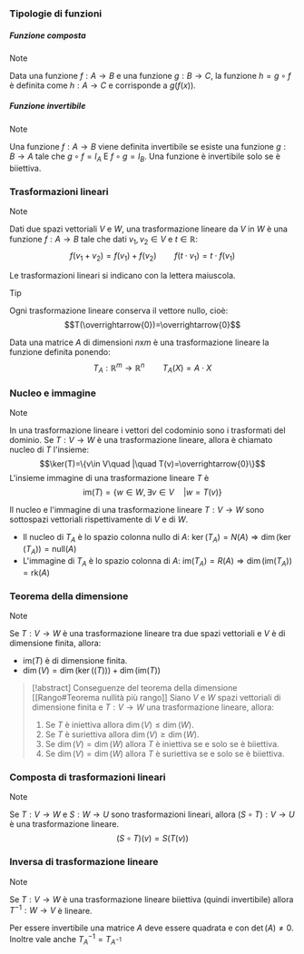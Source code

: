 ### Tipologie di funzioni

##### Funzione composta
>[!note]
>Data una funzione $f: A\to B$ e una funzione $g: B\to C$, la funzione $h= g\circ f$ è definita come $h: A\to C$ e corrisponde a $g(f(x))$.

##### Funzione invertibile
>[!note]
>Una funzione $f: A\to B$ viene definita invertibile se esiste una funzione $g: B\to A$ tale che $g\circ f=I_{A}$ E $f\circ g=I_{B}$. Una funzione è invertibile solo se è biiettiva.

### Trasformazioni lineari
>[!note]
>Dati due spazi vettoriali $V$ e $W$, una trasformazione lineare da $V$ in $W$ è una funzione $f: A\to B$ tale che dati $v_{1},v_{2}\in V$ e $t\in\mathbb{R}$: $$f(v_{1}+v_{2})=f(v_{1})+f(v_{2})\qquad f(t\cdot v_{1})=t\cdot f(v_{1})$$

Le trasformazioni lineari si indicano con la lettera maiuscola.

>[!tip]
>Ogni trasformazione lineare conserva il vettore nullo, cioè: $$T(\overrightarrow{0})=\overrightarrow{0}$$

Data una matrice $A$ di dimensioni $n$x$m$ è una trasformazione lineare la funzione definita ponendo: $$T_{A}: \mathbb{R}^{m}\to \mathbb{R}^{n}\qquad T_{A}(X)=A\cdot X$$

### Nucleo e immagine

>[!note]
>In una trasformazione lineare i vettori del codominio sono i trasformati del dominio. Se $T: V\to W$ è una trasformazione lineare, allora è chiamato nucleo di $T$ l'insieme: $$\ker(T)=\{v\in V\quad |\quad T(v)=\overrightarrow{0}\}$$L'insieme immagine di una trasformazione lineare $T$ è $$\text{im}(T)=\{w\in W,\exists v\in V\quad | w=T(v)\}$$

Il nucleo e l'immagine di una trasformazione lineare $T: V\to W$ sono sottospazi vettoriali rispettivamente di $V$ e di $W$.

- Il nucleo di $T_{A}$ è lo spazio colonna nullo di $A$: $\ker(T_{A})=N(A)\Rightarrow \dim(\ker(T_{A}))=\text{null}(A)$
- L'immagine di $T_{A}$ è lo spazio colonna di $A$: $\text{im}(T_{A})=R(A)\Rightarrow \dim(\text{im}(T_{A}))=\text{rk}(A)$

### Teorema della dimensione
>[!note]
>Se $T: V\to W$ è una trasformazione lineare tra due spazi vettoriali e $V$ è di dimensione finita, allora:
>- $\text{im}(T)$ è di dimensione finita.
>- $\dim(V)=\dim(\ker((T)))+\dim(\text{im}(T))$

>[!abstract] Conseguenze del teorema della dimensione
>[[Rango#Teorema nullità più rango]]
>Siano $V$ e $W$ spazi vettoriali di dimensione finita e $T: V\to W$ una trasformazione lineare, allora:
>1. Se $T$ è iniettiva allora $\dim(V)\leq\dim(W)$.
>2. Se $T$ è suriettiva allora $\dim(V)\geq\dim(W)$.
>3. Se $\dim(V)=\dim(W)$ allora $T$ è iniettiva se e solo se è biiettiva.
>4. Se $\dim(V)=\dim(W)$ allora $T$ è suriettiva se e solo se è biiettiva.

### Composta di trasformazioni lineari
>[!note]
>Se $T: V\to W$ e $S:W\to U$ sono trasformazioni lineari, allora $(S\circ T): V\to U$ è una trasformazione lineare. $$(S\circ T)(v)=S(T(v))$$

### Inversa di trasformazione lineare
>[!note]
>Se $T: V\to W$ è una trasformazione lineare biiettiva (quindi invertibile) allora $T^{-1}: W\to V$ è lineare.

Per essere invertibile una matrice $A$ deve essere quadrata e con $\det(A)\neq0$.
Inoltre vale anche $T^{-1}_{A}=T_{A^{-1}}$

